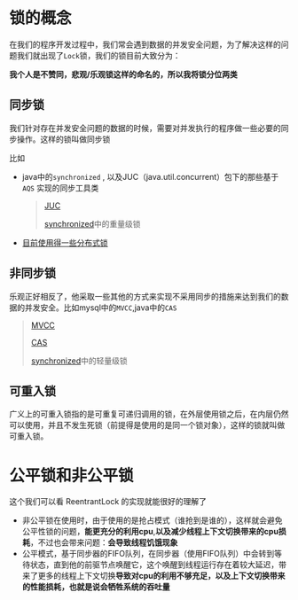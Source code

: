 # 锁的概念	

在我们的程序开发过程中，我们常会遇到数据的并发安全问题，为了解决这样的问题我们就出现了`Lock`锁，我们的锁目前大致分为：

**我个人是不赞同，悲观/乐观锁这样的命名的，所以我将锁分位两类**

## 同步锁

我们针对存在并发安全问题的数据的时候，需要对并发执行的程序做一些必要的同步操作。这样的锁叫做同步锁

比如

* java中的`synchronized` , 以及JUC（java.util.concurrent）包下的那些基于 `AQS`  实现的同步工具类

  > [JUC](..\java\java并发\JUC.md)
  >
  > [synchronized](..\java\java并发\synchronized.md)中的重量级锁

* [目前使用得一些分布式锁](..\分布式\分布式锁.md)

## 非同步锁

乐观正好相反了，他采取一些其他的方式来实现不采用同步的措施来达到我们的数据的并发安全。比如mysql中的`MVCC`,java中的`CAS`

> [MVCC](..\DB\mysql\MVCC.md)
>
> [CAS](..\java\java并发\CAS.md)
>
> [synchronized](..\java\java并发\synchronized.md)中的轻量级锁

## 可重入锁

广义上的可重入锁指的是可重复可递归调用的锁，在外层使用锁之后，在内层仍然可以使用，并且不发生死锁（前提得是使用的是同一个锁对象），这样的锁就叫做可重入锁。

# 公平锁和非公平锁

这个我们可以看 ReentrantLock 的实现就能很好的理解了

* 非公平锁在使用时，由于使用的是抢占模式（谁抢到是谁的），这样就会避免公平性锁的问题，**能更充分的利用cpu**,**以及减少线程上下文切换带来的cpu损耗**，不过也会带来问题：**会导致线程饥饿现象**
* 公平模式，基于同步器的FIFO队列，在同步器（使用FIFO队列）中会转到等待状态，直到他的前驱节点唤醒它，这个唤醒到线程运行存在着较大延迟，带来了更多的线程上下文切换**导致对cpu的利用不够充足，以及上下文切换带来的性能损耗，也就是说会牺牲系统的吞吐量**